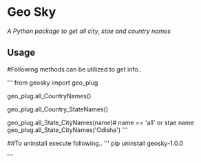 # Geo Sky

_A Python package to get all city, stae and country names_

## Usage

#Following methods can be utilized to get info..

'''
from geosky import geo_plug

geo_plug.all_CountryNames()

geo_plug.all_Country_StateNames()

geo_plug.all_State_CityNames(name)# name == 'all' or stae name
geo_plug.all_State_CityNames('Odisha')
'''

##To uninstall execute following..
'''
pip uninstall geosky-1.0.0

'''